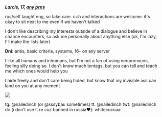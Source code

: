 ***Larcis, 17, [any prns](https://pronouns.cc/@hyperlinkblocked)***

rus/self taught eng, so take care.
c+h and interactions are welcome. it's okay to sit next to me even if we haven't talked 

I don't like describing my interests outside of a dialogue and believe in chance encounters, so ask me personally about anything else (ok, I'm lazy, I'll make the lists later)

**Dni:**
antis, basic criteria, systems, 16- on any server

I like all humans and inhumans, but I'm not a fan of using neopronouns, feeling silly doing so. I don't know much tontags, but you can tell and teach me which ones would help you

I hide freely and don't care being hided, but know that my invisible ass can land on you at any moment

 ![](https://64.media.tumblr.com/97d253a485fcef4706e21d1800e08221/79a6652a6d7925e6-c3/s100x200/f8b43eee8e87a7544215c519238d32e8f7c7b7dc.gifv) 
 
tg: @nailedinch (or @sssybau sometimes)
tt: @nailedinch
twt: @nailedinch
dc (i don't use it rn cuz banned in russia‪‪❤︎‬): whitecocoaa
